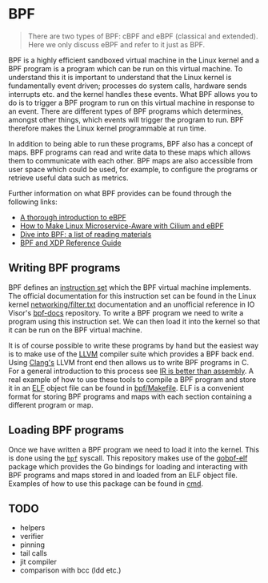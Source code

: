 # BPF

> There are two types of BPF: cBPF and eBPF (classical and extended). Here we only discuss eBPF and refer to it just as BPF.

BPF is a highly efficient sandboxed virtual machine in the Linux kernel and a BPF program is a program which can be run on this virtual machine. To understand this it is important to understand that the Linux kernel is fundamentally event driven; processes do system calls, hardware sends interrupts etc. and the kernel handles these events. What BPF allows you to do is to trigger a BPF program to run on this virtual machine in response to an event. There are different types of BPF programs which determines, amongst other things, which events will trigger the program to run. BPF therefore makes the Linux kernel programmable at run time.

In addition to being able to run these programs, BPF also has a concept of maps. BPF programs can read and write data to these maps which allows them to communicate with each other. BPF maps are also accessible from user space which could be used, for example, to configure the programs or retrieve useful data such as metrics.

Further information on what BPF provides can be found through the following links:
- [A thorough introduction to eBPF](https://lwn.net/Articles/740157/)
- [How to Make Linux Microservice-Aware with Cilium and eBPF](https://www.infoq.com/presentations/linux-cilium-ebpf)
- [Dive into BPF: a list of reading materials](https://qmonnet.github.io/whirl-offload/2016/09/01/dive-into-bpf/)
- [BPF and XDP Reference Guide](https://docs.cilium.io/en/stable/bpf/)

## Writing BPF programs

BPF defines an [instruction set](https://en.wikipedia.org/wiki/Instruction_set_architecture) which the BPF virtual machine implements. The official documentation for this instruction set can be found in the Linux kernel [networking/filter.txt](https://www.kernel.org/doc/Documentation/networking/filter.txt) documentation and an unofficial reference in IO Visor's [bpf-docs](https://github.com/iovisor/bpf-docs/blob/master/eBPF.md) repository. To write a BPF program we need to write a program using this instruction set. We can then load it into the kernel so that it can be run on the BPF virtual machine.

It is of course possible to write these programs by hand but the easiest way is to make use of the [LLVM](https://en.wikipedia.org/wiki/LLVM) compiler suite which provides a BPF back end. Using [Clang's](https://clang.llvm.org/) LLVM front end then allows us to write BPF programs in C. For a general introduction to this process see [IR is better than assembly](https://idea.popcount.org/2013-07-24-ir-is-better-than-assembly/). A real example of how to use these tools to compile a BPF program and store it in an [ELF](https://en.wikipedia.org/wiki/Executable_and_Linkable_Format) object file can be found in [bpf/Makefile](../bpf/Makefile). ELF is a convenient format for storing BPF programs and maps with each section containing a different program or map.

## Loading BPF programs

Once we have written a BPF program we need to load it into the kernel. This is done using the [`bpf`](http://man7.org/linux/man-pages/man2/bpf.2.html) syscall. This repository makes use of the [gobpf-elf](https://github.com/iovisor/gobpf/tree/master/elf) package which provides the Go bindings for loading and interacting with BPF programs and maps stored in and loaded from an ELF object file. Examples of how to use this package can be found in [cmd](../cmd).

## TODO

- helpers
- verifier
- pinning
- tail calls
- jit compiler
- comparison with bcc (ldd etc.)